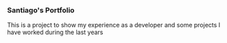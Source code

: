 ### Santiago's Portfolio

This is a project to show my experience as a developer and some projects I have worked during the last years